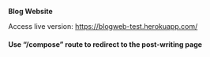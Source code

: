 **Blog Website**

Access live version: https://blogweb-test.herokuapp.com/

#### Use “/compose” route to redirect to the post-writing page
